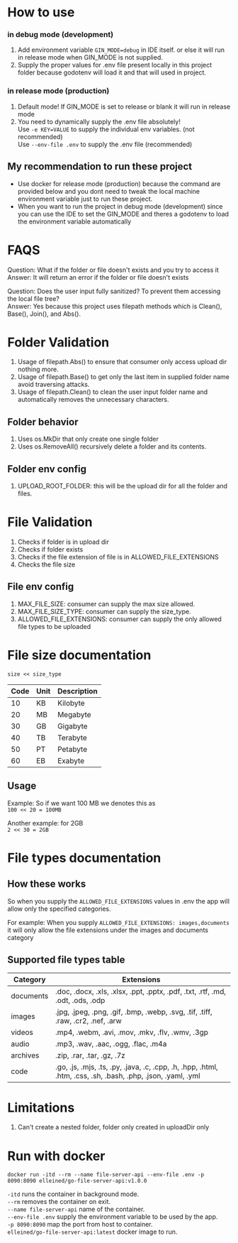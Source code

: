 # How to use
### in debug mode (development)
1. Add environment variable `GIN_MODE=debug` in IDE itself. or else it will run in release mode when GIN_MODE is not supplied.
2. Supply the proper values for .env file present locally in this project folder because godotenv will load it and that will used in project. 

### in release mode (production)
1. Default mode! If GIN_MODE is set to release or blank it will run in release mode
2. You need to dynamically supply the .env file absolutely!  
Use `-e KEY=VALUE` to supply the individual env variables. (not recommended)  
Use `--env-file .env` to supply the .env file (recommended)

## My recommendation to run these project
- Use docker for release mode (production) because the command are provided below and you dont need to tweak the local machine environment variable just to run these project.
- When you want to run the project in debug mode (development) since you can use the IDE to set the GIN_MODE and theres a godotenv to load the environment variable automatically

# FAQS
Question: What if the folder or file doesn't exists and you try to access it  
Answer: It will return an error if the folder or file doesn't exists

Question: Does the user input fully sanitized? To prevent them accessing the local file tree?  
Answer: Yes because this project uses filepath methods which is Clean(), Base(), Join(), and Abs().

# Folder Validation
1. Usage of filepath.Abs() to ensure that consumer only access upload dir nothing more.
2. Usage of filepath.Base() to get only the last item in supplied folder name avoid traversing attacks.
3. Usage of filepath.Clean() to clean the user input folder name and automatically removes the unnecessary characters. 

## Folder behavior
1. Uses os.MkDir that only create one single folder
2. Uses os.RemoveAll() recursively delete a folder and its contents.

## Folder env config
1. UPLOAD_ROOT_FOLDER: this will be the upload dir for all the folder and files.

# File Validation
1. Checks if folder is in upload dir 
2. Checks if folder exists 
3. Checks if the file extension of file is in ALLOWED_FILE_EXTENSIONS
4. Checks the file size

## File env config
1. MAX_FILE_SIZE: consumer can supply the max size allowed.
2. MAX_FILE_SIZE_TYPE: consumer can supply the size_type.
3. ALLOWED_FILE_EXTENSIONS: consumer can supply the only allowed file types to be uploaded

# File size documentation
`size << size_type`

| Code | Unit      | Description  |
|------|-----------|--------------|
| 10   | KB        | Kilobyte     |
| 20   | MB        | Megabyte     |
| 30   | GB        | Gigabyte     |
| 40   | TB        | Terabyte     |
| 50   | PT        | Petabyte     |
| 60   | EB        | Exabyte      |

## Usage
Example: So if we want 100 MB we denotes this as  
`100 << 20 = 100MB`

Another example: for 2GB  
`2 << 30 = 2GB`

# File types documentation

## How these works
So when you supply the `ALLOWED_FILE_EXTENSIONS` values in .env the app will allow only the specified categories.

For example: When you supply `ALLOWED_FILE_EXTENSIONS: images,documents` it will only allow the file extensions under the images and documents category

## Supported file types table
| Category  | Extensions                                                                                      |
|-----------|-------------------------------------------------------------------------------------------------|
| documents | .doc, .docx, .xls, .xlsx, .ppt, .pptx, .pdf, .txt, .rtf, .md, .odt, .ods, .odp                  |
| images    | .jpg, .jpeg, .png, .gif, .bmp, .webp, .svg, .tif, .tiff, .raw, .cr2, .nef, .arw                 |
| videos    | .mp4, .webm, .avi, .mov, .mkv, .flv, .wmv, .3gp                                                  |
| audio     | .mp3, .wav, .aac, .ogg, .flac, .m4a                                                              |
| archives  | .zip, .rar, .tar, .gz, .7z                                                                       |
| code      | .go, .js, .mjs, .ts, .py, .java, .c, .cpp, .h, .hpp, .html, .htm, .css, .sh, .bash, .php, .json, .yaml, .yml |


# Limitations
1. Can't create a nested folder, folder only created in uploadDir only

# Run with docker
```
docker run -itd --rm --name file-server-api --env-file .env -p 8090:8090 elleined/go-file-server-api:v1.0.0
```
`-itd` runs the container in background mode.  
`--rm` removes the container on exit.  
`--name file-server-api` name of the container.  
`--env-file .env` supply the environment variable to be used by the app.  
`-p 8090:8090` map the port from host to container.  
`elleined/go-file-server-api:latest` docker image to run.
